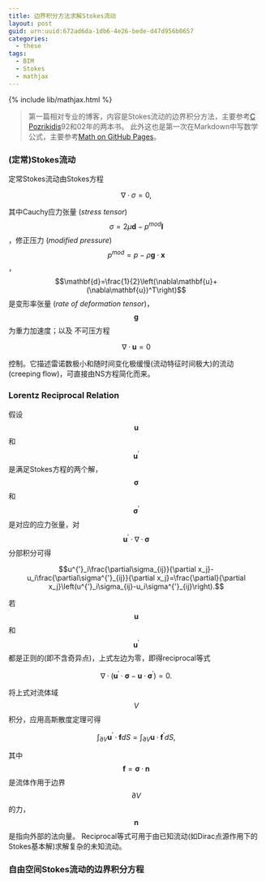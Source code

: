 ```yaml
---
title: 边界积分方法求解Stokes流动
layout: post
guid: urn:uuid:672ad6da-1db6-4e26-bede-d47d956b0657
categories:
  - thèse
tags:
  - BIM
  - Stokes
  - mathjax
---
```


{% include lib/mathjax.html %}

> 第一篇相对专业的博客，内容是Stokes流动的边界积分方法，主要参考[C Pozrikidis](http://dehesa.freeshell.org/)92和02年的两本书。
> 此外这也是第一次在Markdown中写数学公式，主要参考[Math on GitHub Pages](http://g14n.info/2014/09/math-on-github-pages/)。

### (定常)Stokes流动
定常Stokes流动由Stokes方程

$$\nabla\cdotp\sigma=0,$$

其中Cauchy应力张量 (*stress tensor*) $$\sigma=2\mu\mathbf{d}-p^{mod}\mathbf{I}$$，修正压力 (*modified pressure*) $$p^{mod}=p-\rho\mathbf{g}\cdotp\mathbf{x}$$，
$$\mathbf{d}=\frac{1}{2}\left(\nabla\mathbf{u}+(\nabla\mathbf{u})^T\right)$$是变形率张量 (*rate of deformation tensor*)，$$\mathbf{g}$$为重力加速度；以及
不可压方程

$$\nabla\cdotp\mathbf{u}=0$$

控制。它描述雷诺数极小和随时间变化极缓慢(流动特征时间极大)的流动(creeping flow)，可直接由NS方程简化而来。


### Lorentz Reciprocal Relation
假设$$\mathbf{u}$$和$$\mathbf{u}^{'}$$是满足Stokes方程的两个解，$$\mathbf{\sigma}$$和$$\mathbf{\sigma}^{'}$$是对应的应力张量，对$$\mathbf{u}^{'}\cdotp\nabla\cdotp\mathbf{\sigma}$$分部积分可得

$$u^{'}_i\frac{\partial\sigma_{ij}}{\partial x_j}-u_i\frac{\partial\sigma^{'}_{ij}}{\partial x_j}=\frac{\partial}{\partial x_j}\left(u^{'}_i\sigma_{ij}-u_i\sigma^{'}_{ij}\right).$$

若$$\mathbf{u}$$和$$\mathbf{u}^{'}$$都是正则的(即不含奇异点)，上式左边为零，即得reciprocal等式

$$\nabla\cdotp\left(\mathbf{u}^{'}\cdotp\mathbf{\sigma}-\mathbf{u}\cdotp\mathbf{\sigma}^{'}\right)=0.$$

将上式对流体域$$V$$积分，应用高斯散度定理可得

$$\int_{\partial V}\mathbf{u}^{'}\cdotp\mathbf{f}dS=\int_{\partial V}\mathbf{u}\cdotp\mathbf{f}^{'}dS,$$

其中$$\mathbf{f}=\mathbf{\sigma}\cdotp\mathbf{n}$$是流体作用于边界$$\partial V$$的力，$$\mathbf{n}$$是指向外部的法向量。
Reciprocal等式可用于由已知流动(如Dirac点源作用下的Stokes基本解)求解复杂的未知流动。

### 自由空间Stokes流动的边界积分方程

